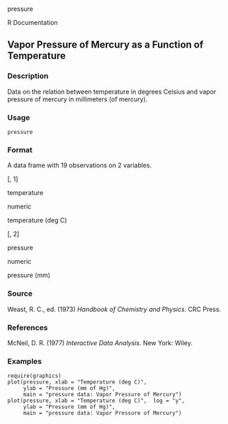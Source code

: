 pressure

R Documentation

## Vapor Pressure of Mercury as a Function of Temperature

### Description

Data on the relation between temperature in degrees Celsius and vapor pressure
of mercury in millimeters (of mercury).

### Usage

    pressure

### Format

A data frame with 19 observations on 2 variables.

[, 1]

temperature

numeric

temperature (deg C)

[, 2]

pressure

numeric

pressure (mm)

### Source

Weast, R. C., ed. (1973) _Handbook of Chemistry and Physics_. CRC Press.

### References

McNeil, D. R. (1977) _Interactive Data Analysis_. New York: Wiley.

### Examples

    
    require(graphics)
    plot(pressure, xlab = "Temperature (deg C)",
         ylab = "Pressure (mm of Hg)",
         main = "pressure data: Vapor Pressure of Mercury")
    plot(pressure, xlab = "Temperature (deg C)",  log = "y",
         ylab = "Pressure (mm of Hg)",
         main = "pressure data: Vapor Pressure of Mercury")

